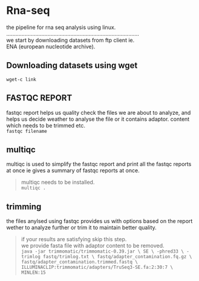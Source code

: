 # Rna-seq
the pipeline for  rna seq analysis using linux.  
.......................................................................................<br>
we start by downloading datasets from ftp client ie.<br> ENA (european nucleotide archive).<br>
## Downloading datasets using wget
`wget-c link`<br>
## FASTQC REPORT
fastqc report helps us quality check the files we are about to analyze, and helps us decide weather to analyse the file or it contains adaptor.
content which needs to be trimmed etc.<br>
`fastqc filename`<br>
## multiqc
multiqc is used to simplify the fastqc report and print all the fastqc reports at once ie gives a summary of fastqc reports at once.
>multiqc needs to be installed.<br>
`multiqc .`
## trimming
the files anylsed using fastqc provides us with options based on the report wether to analyze further or trim it to maintain better quality.
>if your results are satisfying skip this step.<br>
we provide fasta file with adaptor content to be removed.<br>
`java -jar trimmomatic/trimmomatic-0.39.jar \
    SE \
    -phred33 \
    -trimlog fastq/trimlog.txt \
    fastq/adapter_contamination.fq.gz \
    fastq/adapter_contamination.trimmed.fastq \
    ILLUMINACLIP:trimmomatic/adapters/TruSeq3-SE.fa:2:30:7 \
    MINLEN:15`
